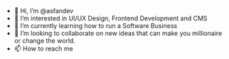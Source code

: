 - 👋 Hi, I’m @asfandev
- 👀 I’m interested in UI/UX Design, Frontend Development and CMS
- 🌱 I’m currently learning how to run a Software Business
- 💞️ I’m looking to collaborate on new ideas that can make you millionaire or change the world. 
- 📫 How to reach me

<!---
asfandev/asfandev is a ✨ special ✨ repository because its `README.md` (this file) appears on your GitHub profile.
You can click the Preview link to take a look at your changes.
--->
